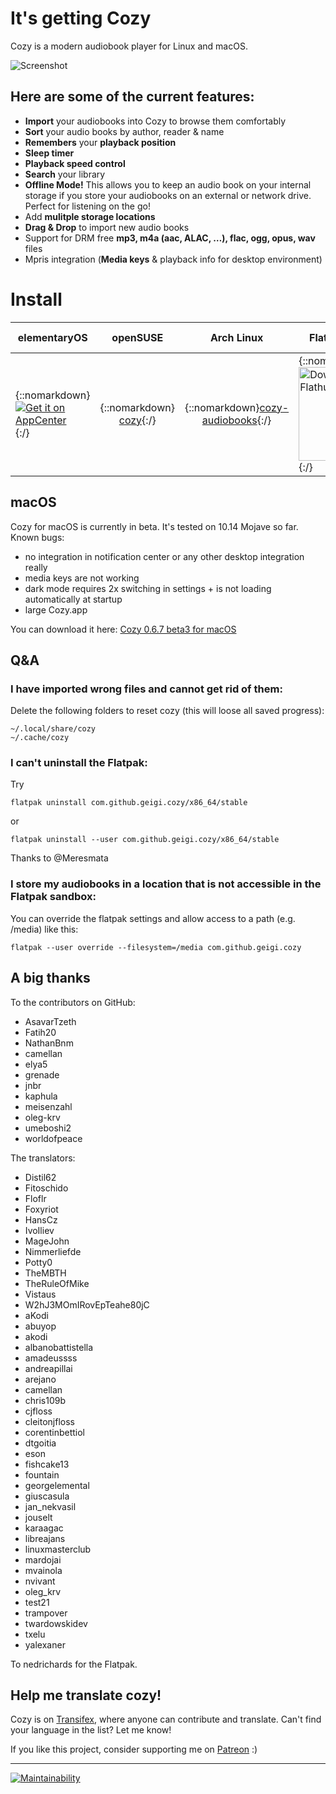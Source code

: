 # It's getting Cozy

Cozy is a modern audiobook player for Linux and macOS. 

![Screenshot](https://raw.githubusercontent.com/geigi/cozy/img/img/screenshot.png)

## Here are some of the current features:
- **Import** your audiobooks into Cozy to browse them comfortably
- **Sort** your audio books by author, reader & name
- **Remembers** your **playback position**
- **Sleep timer**
- **Playback speed control**
- **Search** your library
- **Offline Mode!** This allows you to keep an audio book on your internal storage if you store your audiobooks on an external or network drive. Perfect for listening on the go!
- Add **mulitple storage locations**
- **Drag & Drop** to import new audio books
- Support for DRM free **mp3, m4a (aac, ALAC, …), flac, ogg, opus, wav** files
- Mpris integration (**Media keys** & playback info for desktop environment)

# Install

| elementaryOS | openSUSE | Arch Linux | Flatpak (other) | macOS (outdated) |
|--------------|:----------:|:------------:|-----------------|:-------:|
| {::nomarkdown}<a href="https://appcenter.elementary.io/com.github.geigi.cozy"><img src="https://appcenter.elementary.io/badge.svg" alt="Get it on AppCenter"></a>{:/} | {::nomarkdown}<center><a href="https://software.opensuse.org/package/cozy">cozy</a>{:/} | {::nomarkdown}<a href="https://aur.archlinux.org/packages/cozy-audiobooks/">cozy-audiobooks</a></center>{:/} | {::nomarkdown}<a href='https://flathub.org/apps/details/com.github.geigi.cozy'><img width='150' alt='Download on Flathub' src='https://flathub.org/assets/badges/flathub-badge-en.png'/></a>{:/} | {::nomarkdown}<center><a href="https://github.com/geigi/cozy/releases/download/0.6.4/cozy_macos_0.6.4_beta2.dmg">Beta 2</a></center>{:/} |  

## macOS
Cozy for macOS is currently in beta. It's tested on 10.14 Mojave so far. Known bugs:
- no integration in notification center or any other desktop integration really
- media keys are not working
- dark mode requires 2x switching in settings + is not loading automatically at startup
- large Cozy.app

You can download it here: <a href="https://github.com/geigi/cozy/releases/download/0.6.7/cozy_macos_0.6.7_beta3.dmg">Cozy 0.6.7 beta3 for macOS</a>

## Q&A
### I have imported wrong files and cannot get rid of them:
Delete the following folders to reset cozy (this will loose all saved progress):
```
~/.local/share/cozy
~/.cache/cozy
```


### I can't uninstall the Flatpak:
Try
```
flatpak uninstall com.github.geigi.cozy/x86_64/stable
```
or
```
flatpak uninstall --user com.github.geigi.cozy/x86_64/stable
```
Thanks to @Meresmata

### I store my audiobooks in a location that is not accessible in the Flatpak sandbox:
You can override the flatpak settings and allow access to a path (e.g. /media) like this:
```
flatpak --user override --filesystem=/media com.github.geigi.cozy
```

## A big thanks
To the contributors on GitHub:
- AsavarTzeth
- Fatih20
- NathanBnm
- camellan
- elya5
- grenade
- jnbr
- kaphula
- meisenzahl
- oleg-krv
- umeboshi2
- worldofpeace

The translators:
- Distil62
- Fitoschido
- Floflr
- Foxyriot
- HansCz
- IvoIliev
- MageJohn
- Nimmerliefde
- Potty0
- TheMBTH
- TheRuleOfMike
- Vistaus
- W2hJ3MOmIRovEpTeahe80jC
- aKodi
- abuyop
- akodi
- albanobattistella
- amadeussss
- andreapillai
- arejano
- camellan
- chris109b
- cjfloss
- cleitonjfloss
- corentinbettiol
- dtgoitia
- eson
- fishcake13
- fountain
- georgelemental
- giuscasula
- jan_nekvasil
- jouselt
- karaagac
- libreajans
- linuxmasterclub
- mardojai
- mvainola
- nvivant
- oleg_krv
- test21
- trampover
- twardowskidev
- txelu
- yalexaner

To nedrichards for the Flatpak.

## Help me translate cozy!
Cozy is on <a href="https://www.transifex.com/geigi/cozy/"> Transifex</a>, where anyone can contribute and translate. Can't find your language in the list? Let me know!

If you like this project, consider supporting me on <a href="https://www.patreon.com/bePatron?u=8147127"> Patreon</a> :)

----
[![Maintainability](https://api.codeclimate.com/v1/badges/fde8cbdff23033adaca2/maintainability)](https://codeclimate.com/github/geigi/cozy/maintainability)
